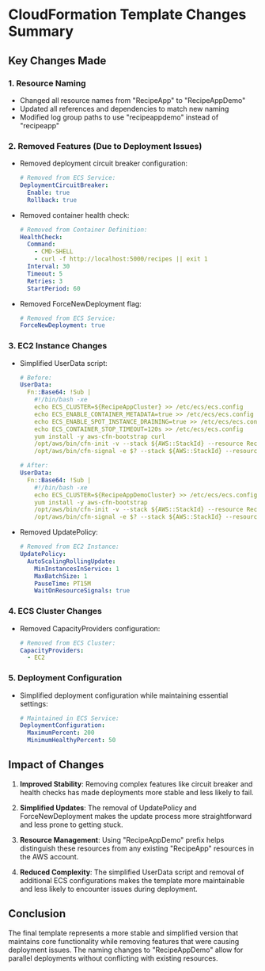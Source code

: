 # CloudFormation Template Changes Summary

## Key Changes Made

### 1. Resource Naming
- Changed all resource names from "RecipeApp" to "RecipeAppDemo"
- Updated all references and dependencies to match new naming
- Modified log group paths to use "recipeappdemo" instead of "recipeapp"

### 2. Removed Features (Due to Deployment Issues)
- Removed deployment circuit breaker configuration:
  ```yaml
  # Removed from ECS Service:
  DeploymentCircuitBreaker:
    Enable: true
    Rollback: true
  ```

- Removed container health check:
  ```yaml
  # Removed from Container Definition:
  HealthCheck:
    Command:
      - CMD-SHELL
      - curl -f http://localhost:5000/recipes || exit 1
    Interval: 30
    Timeout: 5
    Retries: 3
    StartPeriod: 60
  ```

- Removed ForceNewDeployment flag:
  ```yaml
  # Removed from ECS Service:
  ForceNewDeployment: true
  ```

### 3. EC2 Instance Changes
- Simplified UserData script:
  ```yaml
  # Before:
  UserData:
    Fn::Base64: !Sub |
      #!/bin/bash -xe
      echo ECS_CLUSTER=${RecipeAppCluster} >> /etc/ecs/ecs.config
      echo ECS_ENABLE_CONTAINER_METADATA=true >> /etc/ecs/ecs.config
      echo ECS_ENABLE_SPOT_INSTANCE_DRAINING=true >> /etc/ecs/ecs.config
      echo ECS_CONTAINER_STOP_TIMEOUT=120s >> /etc/ecs/ecs.config
      yum install -y aws-cfn-bootstrap curl
      /opt/aws/bin/cfn-init -v --stack ${AWS::StackId} --resource RecipeAppEC2Instance --region ${AWS::Region}
      /opt/aws/bin/cfn-signal -e $? --stack ${AWS::StackId} --resource RecipeAppEC2Instance --region ${AWS::Region}

  # After:
  UserData:
    Fn::Base64: !Sub |
      #!/bin/bash -xe
      echo ECS_CLUSTER=${RecipeAppDemoCluster} >> /etc/ecs/ecs.config
      yum install -y aws-cfn-bootstrap
      /opt/aws/bin/cfn-init -v --stack ${AWS::StackId} --resource RecipeAppDemoEC2Instance --region ${AWS::Region}
      /opt/aws/bin/cfn-signal -e $? --stack ${AWS::StackId} --resource RecipeAppDemoEC2Instance --region ${AWS::Region}
  ```

- Removed UpdatePolicy:
  ```yaml
  # Removed from EC2 Instance:
  UpdatePolicy:
    AutoScalingRollingUpdate:
      MinInstancesInService: 1
      MaxBatchSize: 1
      PauseTime: PT15M
      WaitOnResourceSignals: true
  ```

### 4. ECS Cluster Changes
- Removed CapacityProviders configuration:
  ```yaml
  # Removed from ECS Cluster:
  CapacityProviders:
    - EC2
  ```

### 5. Deployment Configuration
- Simplified deployment configuration while maintaining essential settings:
  ```yaml
  # Maintained in ECS Service:
  DeploymentConfiguration:
    MaximumPercent: 200
    MinimumHealthyPercent: 50
  ```

## Impact of Changes

1. **Improved Stability**: Removing complex features like circuit breaker and health checks has made deployments more stable and less likely to fail.

2. **Simplified Updates**: The removal of UpdatePolicy and ForceNewDeployment makes the update process more straightforward and less prone to getting stuck.

3. **Resource Management**: Using "RecipeAppDemo" prefix helps distinguish these resources from any existing "RecipeApp" resources in the AWS account.

4. **Reduced Complexity**: The simplified UserData script and removal of additional ECS configurations makes the template more maintainable and less likely to encounter issues during deployment.

## Conclusion

The final template represents a more stable and simplified version that maintains core functionality while removing features that were causing deployment issues. The naming changes to "RecipeAppDemo" allow for parallel deployments without conflicting with existing resources.
